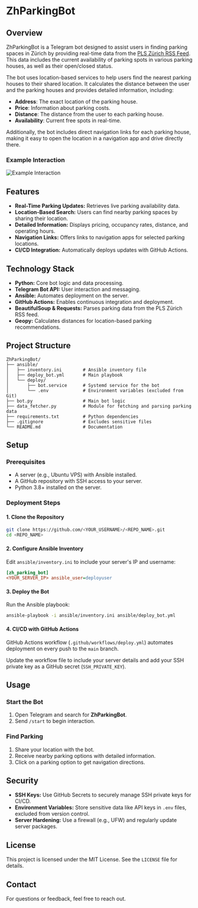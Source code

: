 # ZhParkingBot

## Overview

ZhParkingBot is a Telegram bot designed to assist users in finding parking spaces in Zürich by providing real-time data from the [PLS Zürich RSS Feed](http://www.pls-zh.ch/plsFeed/rss). This data includes the current availability of parking spots in various parking houses, as well as their open/closed status.

The bot uses location-based services to help users find the nearest parking houses to their shared location. It calculates the distance between the user and the parking houses and provides detailed information, including:

- **Address**: The exact location of the parking house.
- **Price**: Information about parking costs.
- **Distance**: The distance from the user to each parking house.
- **Availability**: Current free spots in real-time.

Additionally, the bot includes direct navigation links for each parking house, making it easy to open the location in a navigation app and drive directly there.

### Example Interaction
![Example Interaction](https://i.imgur.com/6Jp4Dd9.png)



## Features

- **Real-Time Parking Updates:** Retrieves live parking availability data.
- **Location-Based Search:** Users can find nearby parking spaces by sharing their location.
- **Detailed Information:** Displays pricing, occupancy rates, distance, and operating hours.
- **Navigation Links:** Offers links to navigation apps for selected parking locations.
- **CI/CD Integration:** Automatically deploys updates with GitHub Actions.

## Technology Stack

- **Python:** Core bot logic and data processing.
- **Telegram Bot API:** User interaction and messaging.
- **Ansible:** Automates deployment on the server.
- **GitHub Actions:** Enables continuous integration and deployment.
- **BeautifulSoup & Requests:** Parses parking data from the PLS Zürich RSS feed.
- **Geopy:** Calculates distances for location-based parking recommendations.

## Project Structure

```
ZhParkingBot/
├── ansible/
│   ├── inventory.ini        # Ansible inventory file
│   ├── deploy_bot.yml       # Main playbook
│   └── deploy/
│       ├── bot.service      # Systemd service for the bot
│       └── .env             # Environment variables (excluded from Git)
├── bot.py                   # Main bot logic
├── data_fetcher.py          # Module for fetching and parsing parking data
├── requirements.txt         # Python dependencies
├── .gitignore               # Excludes sensitive files
└── README.md                # Documentation
```

## Setup

### Prerequisites

- A server (e.g., Ubuntu VPS) with Ansible installed.
- A GitHub repository with SSH access to your server.
- Python 3.8+ installed on the server.

### Deployment Steps

#### 1. Clone the Repository
```bash
git clone https://github.com/<YOUR_USERNAME>/<REPO_NAME>.git
cd <REPO_NAME>
```

#### 2. Configure Ansible Inventory
Edit `ansible/inventory.ini` to include your server's IP and username:
```ini
[zh_parking_bot]
<YOUR_SERVER_IP> ansible_user=deployuser
```

#### 3. Deploy the Bot
Run the Ansible playbook:
```bash
ansible-playbook -i ansible/inventory.ini ansible/deploy_bot.yml
```

#### 4. CI/CD with GitHub Actions
GitHub Actions workflow (`.github/workflows/deploy.yml`) automates deployment on every push to the `main` branch.

Update the workflow file to include your server details and add your SSH private key as a GitHub secret (`SSH_PRIVATE_KEY`).

## Usage

### Start the Bot
1. Open Telegram and search for **ZhParkingBot**.
2. Send `/start` to begin interaction.

### Find Parking
1. Share your location with the bot.
2. Receive nearby parking options with detailed information.
3. Click on a parking option to get navigation directions.

## Security

- **SSH Keys:** Use GitHub Secrets to securely manage SSH private keys for CI/CD.
- **Environment Variables:** Store sensitive data like API keys in `.env` files, excluded from version control.
- **Server Hardening:** Use a firewall (e.g., UFW) and regularly update server packages.

## License

This project is licensed under the MIT License. See the `LICENSE` file for details.

## Contact

For questions or feedback, feel free to reach out.